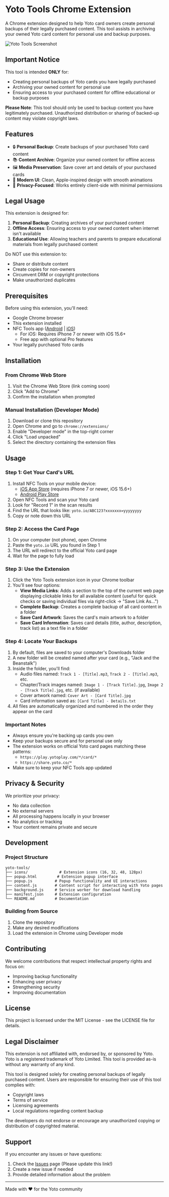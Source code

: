 # Yoto Tools Chrome Extension

A Chrome extension designed to help Yoto card owners create personal backups of their legally purchased content. This tool assists in archiving your owned Yoto card content for personal use and backup purposes.

![Yoto Tools Screenshot](icons/128.png)

## Important Notice

This tool is intended **ONLY** for:
- Creating personal backups of Yoto cards you have legally purchased
- Archiving your owned content for personal use
- Ensuring access to your purchased content for offline educational or backup purposes

**Please Note**: This tool should only be used to backup content you have legitimately purchased. Unauthorized distribution or sharing of backed-up content may violate copyright laws.

## Features

- 🔒 **Personal Backup**: Create backups of your purchased Yoto card content
- 📚 **Content Archive**: Organize your owned content for offline access
- 🖼️ **Media Preservation**: Save cover art and details of your purchased cards
- 🎨 **Modern UI**: Clean, Apple-inspired design with smooth animations
- 🔐 **Privacy-Focused**: Works entirely client-side with minimal permissions

## Legal Usage

This extension is designed for:
1. **Personal Backup**: Creating archives of your purchased content
2. **Offline Access**: Ensuring access to your owned content when internet isn't available
3. **Educational Use**: Allowing teachers and parents to prepare educational materials from legally purchased content

Do NOT use this extension to:
- Share or distribute content
- Create copies for non-owners
- Circumvent DRM or copyright protections
- Make unauthorized duplicates

## Prerequisites

Before using this extension, you'll need:
- Google Chrome browser
- This extension installed
- NFC Tools app ([Android](https://play.google.com/store/apps/details?id=com.wakdev.wdnfc) | [iOS](https://apps.apple.com/us/app/nfc-tools/id1252962749))
  - For iOS: Requires iPhone 7 or newer with iOS 15.6+
  - Free app with optional Pro features
- Your legally purchased Yoto cards

## Installation

### From Chrome Web Store
1. Visit the Chrome Web Store (link coming soon)
2. Click "Add to Chrome"
3. Confirm the installation when prompted

### Manual Installation (Developer Mode)
1. Download or clone this repository
2. Open Chrome and go to `chrome://extensions/`
3. Enable "Developer mode" in the top-right corner
4. Click "Load unpacked"
5. Select the directory containing the extension files

## Usage

### Step 1: Get Your Card's URL
1. Install NFC Tools on your mobile device:
   - [iOS App Store](https://apps.apple.com/us/app/nfc-tools/id1252962749) (requires iPhone 7 or newer, iOS 15.6+)
   - [Android Play Store](https://play.google.com/store/apps/details?id=com.wakdev.wdnfc)
2. Open NFC Tools and scan your Yoto card
3. Look for "Record 1" in the scan results
4. Find the URL that looks like: `yoto.io/ABC123?xxxxxxx=yyyyyyyy`
5. Copy or note down this URL

### Step 2: Access the Card Page
1. On your computer (not phone), open Chrome
2. Paste the `yoto.io` URL you found in Step 1
3. The URL will redirect to the official Yoto card page
4. Wait for the page to fully load

### Step 3: Use the Extension
1. Click the Yoto Tools extension icon in your Chrome toolbar
2. You'll see four options:
   - **View Media Links**: Adds a section to the top of the current web page displaying clickable links for all available content (useful for quick checks or saving individual files via right-click -> "Save Link As...")
   - **Complete Backup**: Creates a complete backup of all card content in a folder
   - **Save Card Artwork**: Saves the card's main artwork to a folder
   - **Save Card Information**: Saves card details (title, author, description, track list) as a text file in a folder

### Step 4: Locate Your Backups
1. By default, files are saved to your computer's Downloads folder
2. A new folder will be created named after your card (e.g., "Jack and the Beanstalk")
3. Inside the folder, you'll find:
   - Audio files named: `Track 1 - [Title].mp3`, `Track 2 - [Title].mp3`, etc.
   - Chapter/Track images named: `Image 1 - [Track Title].jpg`, `Image 2 - [Track Title].jpg`, etc. (if available)
   - Cover artwork named: `Cover Art - [Card Title].jpg`
   - Card information saved as: `[Card Title] - Details.txt`
4. All files are automatically organized and numbered in the order they appear on the card

### Important Notes
- Always ensure you're backing up cards you own
- Keep your backups secure and for personal use only
- The extension works on official Yoto card pages matching these patterns:
  - `https://play.yotoplay.com/*/card/*`
  - `https://share.yoto.co/*`
- Make sure to keep your NFC Tools app updated

## Privacy & Security

We prioritize your privacy:
- No data collection
- No external servers
- All processing happens locally in your browser
- No analytics or tracking
- Your content remains private and secure

## Development

### Project Structure
```
yoto-tools/
├── icons/              # Extension icons (16, 32, 48, 128px)
├── popup.html         # Extension popup interface
├── popup.js          # Popup functionality and UI interactions
├── content.js        # Content script for interacting with Yoto pages
├── background.js     # Service worker for download handling
├── manifest.json     # Extension configuration
└── README.md         # Documentation
```

### Building from Source
1. Clone the repository
2. Make any desired modifications
3. Load the extension in Chrome using Developer mode

## Contributing

We welcome contributions that respect intellectual property rights and focus on:
- Improving backup functionality
- Enhancing user privacy
- Strengthening security
- Improving documentation

## License

This project is licensed under the MIT License - see the LICENSE file for details.

## Legal Disclaimer

This extension is not affiliated with, endorsed by, or sponsored by Yoto. Yoto is a registered trademark of Yoto Limited. This tool is provided as-is without any warranty of any kind.

This tool is designed solely for creating personal backups of legally purchased content. Users are responsible for ensuring their use of this tool complies with:
- Copyright laws
- Terms of service
- Licensing agreements
- Local regulations regarding content backup

The developers do not endorse or encourage any unauthorized copying or distribution of copyrighted material.

## Support

If you encounter any issues or have questions:
1. Check the [Issues](https://github.com/trywait/YotoTools/issues) page (Please update this link!)
2. Create a new issue if needed
3. Provide detailed information about the problem

---

Made with ❤️ for the Yoto community 